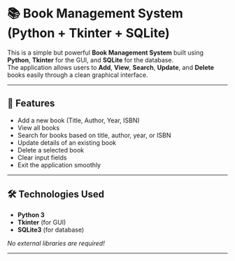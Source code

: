 # 📚 Book Management System (Python + Tkinter + SQLite)

This is a simple but powerful **Book Management System** built using **Python**, **Tkinter** for the GUI, and **SQLite** for the database.  
The application allows users to **Add**, **View**, **Search**, **Update**, and **Delete** books easily through a clean graphical interface.

---

## 🚀 Features

- Add a new book (Title, Author, Year, ISBN)
- View all books
- Search for books based on title, author, year, or ISBN
- Update details of an existing book
- Delete a selected book
- Clear input fields
- Exit the application smoothly

---

## 🛠️ Technologies Used

- **Python 3**
- **Tkinter** (for GUI)
- **SQLite3** (for database)

_No external libraries are required!_

---
